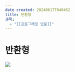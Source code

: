 ```yaml
---
date created: 20240617T040452
title: 반환형
과목:
  - "[[프로그래밍 입문]]"
---
```


# 반환형

![](https://i.imgur.com/DkoxR1n.png)
